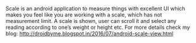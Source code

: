 Scale is an android application to measure things with excellent UI which makes you feel like you are working with a scale, which has not measurement limit.
A scale is shown, user can scroll it and select any reading according to one’s weight or height etc.
For more details check my blog: http://droidbyme.blogspot.in/2016/07/android-scale-view.html
